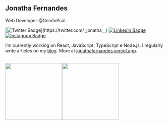## Jonatha Fernandes

Web Developer @GeinfoPcal.

[![Twitter Badge](https://img.shields.io/badge/-_jonatha__-7f5ec7?style=flat-square&logo=X&logoColor=white&link=https://twitter.com/_jonatha__)](https://twitter.com/_jonatha__) 
[![Linkedin Badge](https://img.shields.io/badge/-Jonatha%20Fernandes-7f5ec7?style=flat-square&logo=Linkedin&logoColor=white&link=https://www.linkedin.com/in/jonathafernandes-/)](https://www.linkedin.com/in/jonathafernandes-/) 
[![Instagram Badge](https://img.shields.io/badge/-_jonathafernandes-7f5ec7?style=flat-square&logo=Instagram&logoColor=white&link=https://www.instagram.com/_jonathafernandes/)](https://www.instagram.com/_jonathafernandes/) 

I’m currently working on React, JavaScript, TypeScript e Node.js. I regularly write articles on my [blog](https://jonathafernandes.github.io/blog.github.io/). More at [jonathafernandes.vercel.app](https://jonathafernandes.vercel.app/).

<br/>
<div style="display:flex;">
  <img src="https://github-readme-stats.vercel.app/api/top-langs?username=jonathafernandes&locale=en&hide_title=false&layout=compact&card_width=320&langs_count=8&theme=aura&hide_border=true" height="180px" />
  <img src="http://github-profile-summary-cards.vercel.app/api/cards/most-commit-language?username=jonathafernandes&theme=aura" height="180px"/>
</div>

